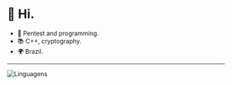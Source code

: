 # 👋 Hi.

- 🎯 Pentest and programming.
- 📚 C++, cryptography.
- 🌍 Brazil.

---

![Linguagens](https://github-readme-stats.vercel.app/api/top-langs/?username=benfector001&layout=compact&theme=dark)

